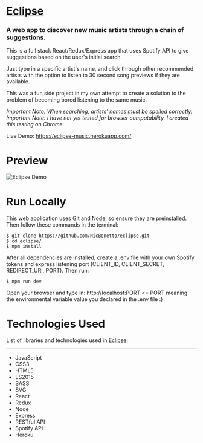 # [Eclipse](https://eclipse-music.herokuapp.com/)
### A web app to discover new music artists through a chain of suggestions.

This is a full stack React/Redux/Express app that uses Spotify API to give suggestions based on the user's initial search.

Just type in a specific artist's name, and click through other recommended artists with the option to listen to 30 second song previews if they are available.

This was a fun side project in my own attempt to create a solution to the problem of becoming bored listening to the same music.

*Important Note: When searching, artists' names must be spelled correctly.*
*Important Note: I have not yet tested for browser compatability. I created this testing on Chrome.*

Live Demo: https://eclipse-music.herokuapp.com/

# Preview

![Eclipse Demo](https://user-images.githubusercontent.com/28014739/31693955-40d3edec-b356-11e7-85b8-f9e0183053b9.gif)

# Run Locally
This web application uses Git and Node, so ensure they are preinstalled. Then follow these commands in the terminal:
```
$ git clone https://github.com/NicBonetto/eclipse.git
$ cd eclipse/
$ npm install
```
After all dependencies are installed, create a .env file with your own Spotify tokens and express listening port (CLIENT_ID, CLIENT_SECRET, REDIRECT_URI, PORT). Then run:
```
$ npm run dev
```
Open your browser and type in: http://localhost:PORT <= PORT meaning the environmental variable value you declared in the .env file :)

# Technologies Used
List of libraries and technologies used in [Eclipse](https://eclipse-music.herokuapp.com):
***
+ JavaScript
+ CSS3
+ HTML5
+ ES2015
+ SASS
+ SVG
+ React
+ Redux
+ Node
+ Express
+ RESTful API
+ Spotify API
+ Heroku

